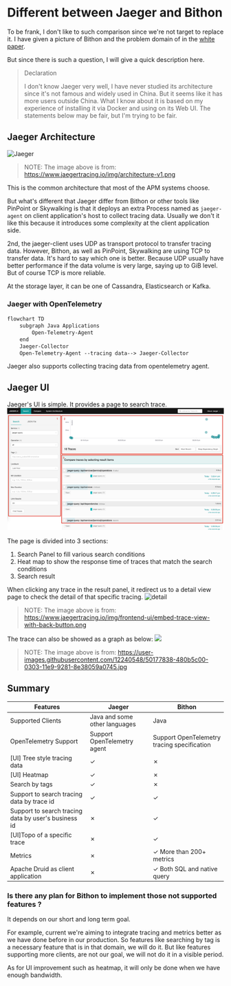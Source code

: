 
# Different between Jaeger and Bithon

To be frank, I don't like to such comparison since we're not target to replace it.
I have given a picture of Bithon and the problem domain of in the [white paper](../white-paper.md).

But since there is such a question, I will give a quick description here.

> Declaration
> 
> I don't know Jaeger very well, I have never studied its architecture since it's not famous and widely used in China. 
> But it seems like it has more users outside China.
> What I know about it is based on my experience of installing it via Docker and using on its Web UI. 
The statements below may be fair, but I'm trying to be fair.

## Jaeger Architecture

![Jaeger](https://www.jaegertracing.io/img/architecture-v1.png)

> NOTE: The image above is from: https://www.jaegertracing.io/img/architecture-v1.png

This is the common architecture that most of the APM systems choose. 

But what's different that Jaeger differ from Bithon or other tools like PinPoint or Skywalking is that it deploys an extra Process named as `jaeger-agent` on client application's host to collect tracing data.
Usually we don't it like this because it introduces some complexity at the client application side.

2nd, the jaeger-client uses UDP as transport protocol to transfer tracing data. However, Bithon, as well as PinPoint, Skywalking are using TCP to transfer data.
It's hard to say which one is better. Because UDP usually have better performance if the data volume is very large, saying up to GiB level. But of course TCP is more reliable.

At the storage layer, it can be one of Cassandra, Elasticsearch or Kafka.

### Jaeger with OpenTelemetry

```mermaid
flowchart TD
    subgraph Java Applications 
        Open-Telemetry-Agent
    end
    Jaeger-Collector
    Open-Telemetry-Agent --tracing data--> Jaeger-Collector
```

Jaeger also supports collecting tracing data from opentelemetry agent.

## Jaeger UI

Jaeger's UI is simple. It provides a page to search trace.
![img.png](jaeger-ui.png)

The page is divided into 3 sections:
1. Search Panel to fill various search conditions
2. Heat map to show the response time of traces that match the search conditions
3. Search result

When clicking any trace in the result panel, it redirect us to a detail view page to check the detail of that specific tracing.
![detail](https://www.jaegertracing.io/img/frontend-ui/embed-trace-view-with-back-button.png)

> NOTE: The image above is from: https://www.jaegertracing.io/img/frontend-ui/embed-trace-view-with-back-button.png
 
The trace can also be showed as a graph as below:
![](https://user-images.githubusercontent.com/12240548/50177838-480b5c00-0303-11e9-9281-8e38059a0745.jpg)

> NOTE: The image above is from: https://user-images.githubusercontent.com/12240548/50177838-480b5c00-0303-11e9-9281-8e38059a0745.jpg

## Summary

| Features                                             | Jaeger                        | Bithon                                      |
|------------------------------------------------------|-------------------------------|---------------------------------------------|
| Supported Clients                                    | Java and some other languages | Java                                        |
| OpenTelemetry Support                                | Support OpenTelemetry agent   | Support OpenTelemetry tracing specification |
| [UI] Tree style tracing data                         | &check;                       | &cross;                                     |
| [UI] Heatmap                                         | &check;                       | &cross;                                     |
| Search by tags                                       | &check;                       | &cross;                                     |
| Support to search tracing data by trace id           | &check;                       | &check;                                     |
| Support to search tracing data by user's business id | &cross;                       | &check;                                     |
| [UI]Topo of a specific trace                         | &cross;                       | &check;                                     |
| Metrics                                              | &cross;                       | &check; More than 200+ metrics              |
| Apache Druid as client application                   | &cross;                       | &check; Both SQL and native query           |

### Is there any plan for Bithon to implement those not supported features ?

It depends on our short and long term goal. 

For example, current we're aiming to integrate tracing and metrics better as we have done before in our production. So features like searching by tag is a necessary feature that is in that domain, we will do it.
But like features supporting more clients, are not our goal, we will not do it in a visible period.

As for UI improvement such as heatmap, it will only be done when we have enough bandwidth.